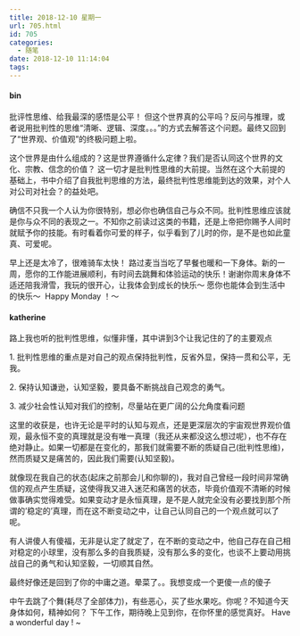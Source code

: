 ```yaml
---
title: 2018-12-10 星期一
url: 705.html
id: 705
categories:
  - 随笔
date: 2018-12-10 11:14:04
tags:
---
```


#### bin

批评性思维、给我最深的感悟是公平！ 但这个世界真的公平吗？反问与推理，或者说用批判性的思维“清晰、逻辑、深度。。。”的方式去解答这个问题。最终又回到了“世界观、价值观”的终极问题上啦。

这个世界是由什么组成的？这是世界遵循什么定律？我们是否认同这个世界的文化、宗教、信念的价值？ 这一切才是批判性思维的大前提。当然在这个大前提的基础上，书中介绍了自我批判思维的方法，最终批判性思维能到达的效果，对个人对公司对社会？的益处吧。

确信不只我一个人认为你很特别，想必你也确信自己与众不同。批判性思维应该就是你与众不同的表现之一。不知你之前读过这类的书籍，还是上帝把你赐予人间时就赋予你的技能。有时看着你可爱的样子，似乎看到了儿时的你，是不是也如此童真、可爱呢。

早上还是太冷了，很难骑车太快！ 路过麦当当吃了早餐也暖和一下身体。新的一周，愿你的工作能进展顺利，有时间去跳舞和体验运动的快乐！谢谢你周末身体不适还陪我滑雪，我玩的很开心，让我体会到成长的快乐～ 愿你也能体会到生活中的快乐～  Happy Monday ！～

#### katherine

路上我也听的批判性思维，似懂非懂，其中讲到3个让我记住的了的主要观点

1\. 批判性思维的重点是对自己的观点保持批判性，反省外显，保持一贯和公平，无我。

2\. 保持认知谦逊，认知坚毅，要具备不断挑战自己观念的勇气。

3\. 减少社会性认知对我们的控制，尽量站在更广阔的公允角度看问题

这里的收获是，也许无论是平时的认知与观点，还是更深层次的宇宙观世界观价值观，最永恒不变的真理就是没有唯一真理（我还从来都没这么想过呢），也不存在绝对静止。如果一切都是在变化的，那我们就需要不断的质疑自己(批判性思维)，然而质疑又是痛苦的，因此我们需要(认知坚毅)。

就像现在我自己的状态(起床之前那会儿和你聊的)，我对自己曾经一段时间非常确信的观点产生质疑，这使得我又进入迷茫和痛苦的状态，毕竟价值观不清晰的时候做事确实觉得难受。如果变动才是永恒真理，是不是人就完全没有必要找到那个所谓的’稳定的’真理，而在这不断变动之中，让自己认同自己的一个观点就可以了呢。

有人讲傻人有傻福，无非是认定了就定了，在不断的变动之中，他自己存在自己相对稳定的小球里，没有那么多的自我质疑，没有那么多的变化，也谈不上要动用挑战自己的勇气和认知坚毅，一切顺其自然。

最终好像还是回到了你的中庸之道。晕菜了。。我想变成一个更傻一点的傻子

中午去跳了个舞(耗尽了全部体力)，有些恶心，买了些水果吃。你呢？不知道今天身体如何，精神如何？ 下午工作，期待晚上见到你，在你怀里的感觉真好。 Have a wonderful day ! ~